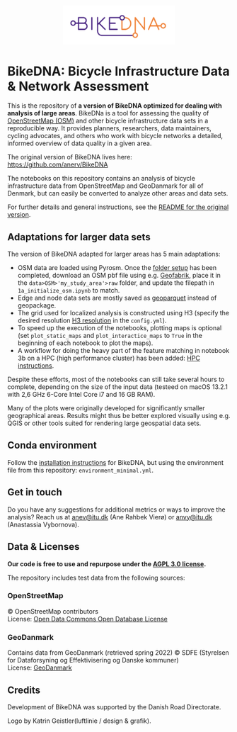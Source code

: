 <p align="center"><img src="images/BikeDNA_logo.svg" width="50%" alt="BikeDNA logo"/></p>

# BikeDNA: Bicycle Infrastructure Data & Network Assessment

This is the repository of **a version of BikeDNA optimized for dealing with analysis of large areas**. BikeDNa is a tool for assessing the quality of [OpenStreetMap (OSM)](https://www.openstreetmap.org/) and other bicycle infrastructure data sets in a reproducible way. It provides planners, researchers, data maintainers, cycling advocates, and others who work with bicycle networks a detailed, informed overview of data quality in a given area.

The original version of BikeDNA lives here: <https://github.com/anerv/BikeDNA>

The notebooks on this repository contains an analysis of bicycle infrastructure data from OpenStreetMap and GeoDanmark for all of Denmark, but can easily be converted to analyze other areas and data sets.

For further details and general instructions, see the [README for the original version](https://github.com/anerv/BikeDNA/blob/main/README.md).

## Adaptations for larger data sets

The version of BikeDNA adapted for larger areas has 5 main adaptations:

* OSM data are loaded using Pyrosm. Once the [folder setup](https://github.com/anerv/BikeDNA/blob/main/README.md#set-up-the-folder-structure) has been completed, download an OSM pbf file using e.g. [Geofabrik](<http://download.geofabrik.de/>), place it in the `data>OSM>'my_study_area'>raw` folder, and update the filepath in `1a_initialize_osm.ipynb` to match.
* Edge and node data sets are mostly saved as [geoparquet](<https://geoparquet.org/>) instead of geopackage.
* The grid used for localized analysis is constructed using H3 (specify the desired resolution [H3 resolution](<https://h3geo.org/docs/core-library/restable#cell-counts>) in the `config.yml`).
* To speed up the execution of the notebooks, plotting maps is optional (set `plot_static_maps` and `plot_interactice_maps` to `True` in the beginning of each notebook to plot the maps).
* A workflow for doing the heavy part of the feature matching in notebook 3b on a HPC (high performance cluster) has been added: [HPC instructions](<https://github.com/anerv/bikedna_denmark/blob/main/feature_matching_hpc/hpc_instructions.md>).

Despite these efforts, most of the notebooks can still take several hours to complete, depending on the size of the input data (testeed on macOS 13.2.1 with 2,6 GHz 6-Core Intel Core i7 and 16 GB RAM).

Many of the plots were originally developed for significantly smaller geographical areas. Results might thus be better explored visually using e.g. QGIS or other tools suited for rendering large geospatial data sets.

## Conda environment

Follow the [installation instructions](<https://github.com/anerv/BikeDNA#create-python-conda-environment>) for BikeDNA, but using the environment file from this repository: `environment_minimal.yml`.

## Get in touch

Do you have any suggestions for additional metrics or ways to improve the analysis?
Reach us at <anev@itu.dk> (Ane Rahbek Vierø) or <anvy@itu.dk> (Anastassia Vybornova).

## Data & Licenses

**Our code is free to use and repurpose under the [AGPL 3.0 license](https://www.gnu.org/licenses/agpl-3.0.html).**

The repository includes test data from the following sources:

### OpenStreetMap

© OpenStreetMap contributors  
License: [Open Data Commons Open Database License](https://opendatacommons.org/licenses/odbl/)

### GeoDanmark

Contains data from GeoDanmark (retrieved spring 2022)
© SDFE (Styrelsen for Dataforsyning og Effektivisering og Danske kommuner)  
License: [GeoDanmark](https://www.geodanmark.dk/wp-content/uploads/2022/08/Vilkaar-for-brug-af-frie-geografiske-data_GeoDanmark-grunddata-august-2022.pdf)

## Credits

Development of BikeDNA was supported by the Danish Road Directorate.

Logo by Katrin Geistler(luftlinie / design & grafik).
